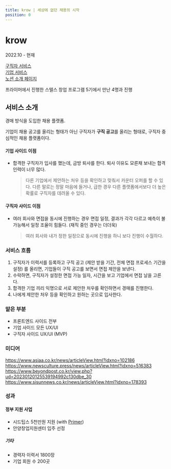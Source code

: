 ```yaml
---
title: krow | 세상에 없던 채용의 시작
position: 0
---
```


# krow

2022.10 - 현재

[구직자 서비스](https://www.krow.kr)  
[기업 서비스](https://www.krow.kr/enterprise)  
[노션 소개 페이지](https://gottalentkorea.notion.site/gottalentkorea/e492fc81589349c79e1ed10ce0c40d66)

프라이머에서 진행한 스텔스 창업 프로그램 5기에서 만난 4명과 진행

## 서비스 소개

경매 방식을 도입한 채용 플랫폼.

기업이 채용 공고를 올리는 형태가 아닌 구직자가 **구직 공고**를 올리는 형태로, 구직자 중심적인 채용 플랫폼이다.

#### 기업 사이드 이점

- 합격한 구직자가 입사를 했는데, 금방 퇴사를 한다. 퇴사 이유도 모른채 보내는 합격 인력이 너무 많다.

  > 다른 기업에서 제안하는 처우 등을 확인하고 맞춰서 카운터 오퍼를 할 수 있다. 다른 말로는 정말 마음에 들거나, 급한 경우 다른 플랫폼에서보다 더 높은 확률로 구직자를 데려올 수 있다.

#### 구직자 사이드 이점

- 여러 회사와 면접을 동시에 진행하는 경우 면접 일정, 결과가 각각 다르고 예측이 불가능해서 일정 조율이 힘들다. (재직 중인 경우는 더더욱)

  > 여러 회사와 내가 정한 일정으로 동시에 진행을 하니 보다 진행이 수월하다.

### 서비스 흐름

1. 구직자가 이력서를 등록하고 구직 공고 (제안 받을 기간, 전체 면접 프로세스 기간을 설정) 를 올리면, 기업들이 구직 공고를 보면서 면접 제안을 보낸다.
2. 수락하면, 구직자가 설정한 면접 가능 일자, 시간을 보고 기업에서 면접 날을 고른다.
3. 합격한 기업 끼리 익명으로 서로 제안한 처우를 확인하면서 경매를 진행한다.
4. 나에게 제안한 처우 등을 확인하고 원하는 곳으로 입사한다.

### 맡은 부분

- 프론트엔드 사이드 전부
- 기업 사이드 모든 UX/UI
- 구직자 사이드 UX/UI (MVP)

### 미디어

https://www.asiaa.co.kr/news/articleView.html?idxno=102186  
https://www.newsculture.press/news/articleView.html?idxno=516383  
https://www.beyondpost.co.kr/view.php?ud=20230120125539194992c130dbe_30
https://www.sisunnews.co.kr/news/articleView.html?idxno=178393

### 성과

#### 정부 지원 사업

- 시드팁스 5천만원 지원 (with [Primer](https://www.primer.kr/))
- 안양창업지원센터 입주 선정

##### 기타

- 경력자 이력서 1800장
- 기업 회원 수 200곳
